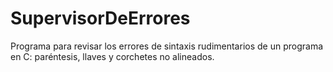 # SupervisorDeErrores
 
Programa para revisar los errores de sintaxis rudimentarios de un programa en C: paréntesis, llaves y corchetes no alineados. 
